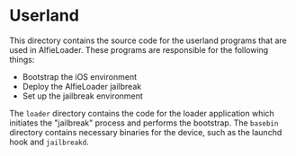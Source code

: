 # Userland

This directory contains the source code for the userland programs that are used in AlfieLoader. These programs are responsible for the following things:
* Bootstrap the iOS environment
* Deploy the AlfieLoader jailbreak
* Set up the jailbreak environment

The `loader` directory contains the code for the loader application which initiates the "jailbreak" process and performs the bootstrap. The `basebin` directory contains necessary binaries for the device, such as the launchd hook and `jailbreakd`.